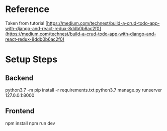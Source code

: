 # Reference
Taken from tutorial [https://medium.com/technest/build-a-crud-todo-app-with-django-and-react-redux-8ddb0b6ac2f0](https://medium.com/technest/build-a-crud-todo-app-with-django-and-react-redux-8ddb0b6ac2f0)

# Setup Steps
## Backend
python3.7 -m pip install -r requirements.txt 
python3.7 manage.py runserver 127.0.0.1:8000

## Frontend
npm install
npm run dev